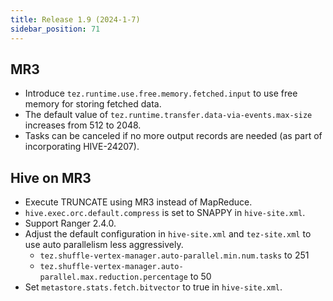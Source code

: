 ```yaml
---
title: Release 1.9 (2024-1-7)
sidebar_position: 71
---
```


## MR3
  - Introduce `tez.runtime.use.free.memory.fetched.input` to use free memory for storing fetched data.
  - The default value of `tez.runtime.transfer.data-via-events.max-size` increases from 512 to 2048.
  - Tasks can be canceled if no more output records are needed (as part of incorporating HIVE-24207).

## Hive on MR3
  - Execute TRUNCATE using MR3 instead of MapReduce.
  - `hive.exec.orc.default.compress` is set to SNAPPY in `hive-site.xml`.
  - Support Ranger 2.4.0.
  - Adjust the default configuration in `hive-site.xml` and `tez-site.xml` to use auto parallelism less aggressively.
    * `tez.shuffle-vertex-manager.auto-parallel.min.num.tasks` to 251
    * `tez.shuffle-vertex-manager.auto-parallel.max.reduction.percentage` to 50
  - Set `metastore.stats.fetch.bitvector` to true in `hive-site.xml`.

